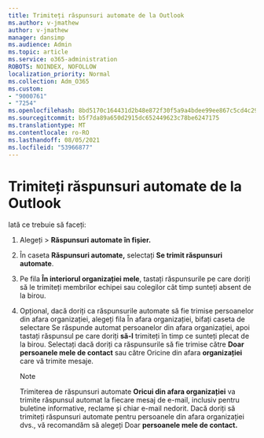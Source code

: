 ```yaml
---
title: Trimiteți răspunsuri automate de la Outlook
ms.author: v-jmathew
author: v-jmathew
manager: dansimp
ms.audience: Admin
ms.topic: article
ms.service: o365-administration
ROBOTS: NOINDEX, NOFOLLOW
localization_priority: Normal
ms.collection: Adm_O365
ms.custom:
- "9000761"
- "7254"
ms.openlocfilehash: 8bd5170c164431d2b48e872f30f5a9a4bdee99ee867c5cd4c290f4abf1bc35ca
ms.sourcegitcommit: b5f7da89a650d2915dc652449623c78be6247175
ms.translationtype: MT
ms.contentlocale: ro-RO
ms.lasthandoff: 08/05/2021
ms.locfileid: "53966877"
---
```

# <a name="send-automatic-replies-from-outlook"></a>Trimiteți răspunsuri automate de la Outlook

Iată ce trebuie să faceți:

1. Alegeți   >  **Răspunsuri automate în fișier.**
2. În caseta **Răspunsuri automate,** selectați **Se trimit răspunsuri automate**.
3. Pe fila **În interiorul organizației mele**, tastați răspunsurile pe care doriți să le trimiteți membrilor echipei sau colegilor cât timp sunteți absent de la birou.
4. Opțional, dacă doriți ca răspunsurile automate să fie trimise persoanelor din  afara organizației, alegeți fila În afara organizației, bifați caseta de selectare Se răspunde automat persoanelor din afara organizației, apoi tastați răspunsul pe care doriți **să-l** trimiteți în timp ce sunteți plecat de la birou. Selectați dacă doriți ca răspunsurile să fie trimise către **Doar persoanele mele de contact** sau către Oricine din afara **organizației** care vă trimite mesaje.

    > [!NOTE]
    > Trimiterea de răspunsuri automate **Oricui din afara organizației** va trimite răspunsul automat la fiecare mesaj de e-mail, inclusiv pentru buletine informative, reclame și chiar e-mail nedorit. Dacă doriți să trimiteți răspunsuri automate pentru persoanele din afara organizației dvs., vă recomandăm să alegeți Doar **persoanele mele de contact.**
